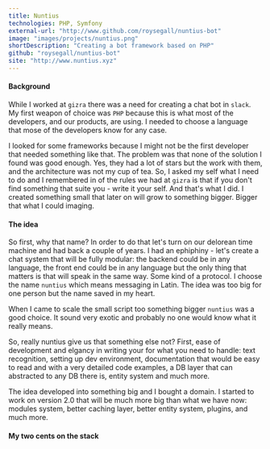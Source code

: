 ```yaml
---
title: Nuntius
technologies: PHP, Symfony
external-url: "http://www.github.com/roysegall/nuntius-bot"
image: "images/projects/nuntius.png"
shortDescription: "Creating a bot framework based on PHP"
github: "roysegall/nuntius-bot"
site: "http://www.nuntius.xyz"
---
```


#### Background
While I worked at `gizra` there was a need for creating a chat bot in `slack`. My first weapon of choice was `PHP` 
because this is what most of the developers, and our products, are using. I needed to choose a language that mose of the
developers know for any case.

I looked for some frameworks because I might not be the first developer that needed something like that. The problem was
that none of the solution I found was good enough. Yes, they had a lot of stars but the work with them, and the 
architecture was not my cup of tea. So, I asked my self what I need to do and I remembered in of the rules we had at 
`gizra` is that if you don't find something that suite you - write it your self. And that's what I did. I created 
something small that later on will grow to something bigger. Bigger that what I could imaging.

#### The idea

So first, why that name? In order to do that let's turn on our delorean time machine and had back a couple of years. I
had an ephiphiny - let's create a chat system that will be fully modular: the backend could be in any language, the 
front end could be in any language but the only thing that matters is that will speak in the same way. Some kind of a 
protocol. I choose the name `nuntius` which means messaging in Latin. The idea was too big for one person but the name
saved in my heart.

When I came to scale the small script too something bigger `nuntius` was a good choice. It sound very exotic and 
probably no one would know what it really means. 

So, really nuntius give us that something else not? First, ease of development and elgancy in writing your for what you
need to handle: text recognition, setting up dev environment, documentation that would be easy to read and with a very 
detailed code examples, a DB layer that can abstracted to any DB there is, entity system and much more.

The idea developed into something big and I bought a domain. I started to work on version 2.0 that will be much more big
than what we have now: modules system, better caching layer, better entity system, plugins, and much more.

#### My two cents on the stack
